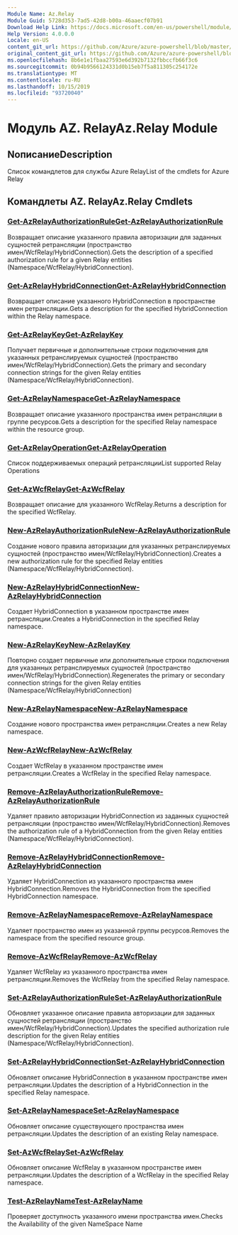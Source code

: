 ```yaml
---
Module Name: Az.Relay
Module Guid: 5728d353-7ad5-42d8-b00a-46aaecf07b91
Download Help Link: https://docs.microsoft.com/en-us/powershell/module/az.relay
Help Version: 4.0.0.0
Locale: en-US
content_git_url: https://github.com/Azure/azure-powershell/blob/master/src/Relay/Relay/help/Az.Relay.md
original_content_git_url: https://github.com/Azure/azure-powershell/blob/master/src/Relay/Relay/help/Az.Relay.md
ms.openlocfilehash: 8b6e1e1fbaa27593e6d392b7132fbbccfb66f3c6
ms.sourcegitcommit: 0b94b9566124331d0b15eb7f5a811305c254172e
ms.translationtype: MT
ms.contentlocale: ru-RU
ms.lasthandoff: 10/15/2019
ms.locfileid: "93720040"
---
```

# <span data-ttu-id="127cf-101">Модуль AZ. Relay</span><span class="sxs-lookup"><span data-stu-id="127cf-101">Az.Relay Module</span></span>
## <span data-ttu-id="127cf-102">Nописание</span><span class="sxs-lookup"><span data-stu-id="127cf-102">Description</span></span>
<span data-ttu-id="127cf-103">Список командлетов для службы Azure Relay</span><span class="sxs-lookup"><span data-stu-id="127cf-103">List of the cmdlets for Azure Relay</span></span>

## <span data-ttu-id="127cf-104">Командлеты AZ. Relay</span><span class="sxs-lookup"><span data-stu-id="127cf-104">Az.Relay Cmdlets</span></span>
### [<span data-ttu-id="127cf-105">Get-AzRelayAuthorizationRule</span><span class="sxs-lookup"><span data-stu-id="127cf-105">Get-AzRelayAuthorizationRule</span></span>](Get-AzRelayAuthorizationRule.md)
<span data-ttu-id="127cf-106">Возвращает описание указанного правила авторизации для заданных сущностей ретрансляции (пространство имен/WcfRelay/HybridConnection).</span><span class="sxs-lookup"><span data-stu-id="127cf-106">Gets the description of a specified authorization rule for a given Relay entities (Namespace/WcfRelay/HybridConnection).</span></span>

### [<span data-ttu-id="127cf-107">Get-AzRelayHybridConnection</span><span class="sxs-lookup"><span data-stu-id="127cf-107">Get-AzRelayHybridConnection</span></span>](Get-AzRelayHybridConnection.md)
<span data-ttu-id="127cf-108">Возвращает описание указанного HybridConnection в пространстве имен ретрансляции.</span><span class="sxs-lookup"><span data-stu-id="127cf-108">Gets a description for the specified HybridConnection within the Relay namespace.</span></span>

### [<span data-ttu-id="127cf-109">Get-AzRelayKey</span><span class="sxs-lookup"><span data-stu-id="127cf-109">Get-AzRelayKey</span></span>](Get-AzRelayKey.md)
<span data-ttu-id="127cf-110">Получает первичные и дополнительные строки подключения для указанных ретранслируемых сущностей (пространство имен/WcfRelay/HybridConnection).</span><span class="sxs-lookup"><span data-stu-id="127cf-110">Gets the primary and secondary connection strings for the given Relay entities (Namespace/WcfRelay/HybridConnection).</span></span>

### [<span data-ttu-id="127cf-111">Get-AzRelayNamespace</span><span class="sxs-lookup"><span data-stu-id="127cf-111">Get-AzRelayNamespace</span></span>](Get-AzRelayNamespace.md)
<span data-ttu-id="127cf-112">Возвращает описание указанного пространства имен ретрансляции в группе ресурсов.</span><span class="sxs-lookup"><span data-stu-id="127cf-112">Gets a description for the specified Relay namespace within the resource group.</span></span>

### [<span data-ttu-id="127cf-113">Get-AzRelayOperation</span><span class="sxs-lookup"><span data-stu-id="127cf-113">Get-AzRelayOperation</span></span>](Get-AzRelayOperation.md)
<span data-ttu-id="127cf-114">Список поддерживаемых операций ретрансляции</span><span class="sxs-lookup"><span data-stu-id="127cf-114">List supported Relay Operations</span></span>

### [<span data-ttu-id="127cf-115">Get-AzWcfRelay</span><span class="sxs-lookup"><span data-stu-id="127cf-115">Get-AzWcfRelay</span></span>](Get-AzWcfRelay.md)
<span data-ttu-id="127cf-116">Возвращает описание для указанного WcfRelay.</span><span class="sxs-lookup"><span data-stu-id="127cf-116">Returns a description for the specified WcfRelay.</span></span>

### [<span data-ttu-id="127cf-117">New-AzRelayAuthorizationRule</span><span class="sxs-lookup"><span data-stu-id="127cf-117">New-AzRelayAuthorizationRule</span></span>](New-AzRelayAuthorizationRule.md)
<span data-ttu-id="127cf-118">Создание нового правила авторизации для указанных ретранслируемых сущностей (пространство имен/WcfRelay/HybridConnection).</span><span class="sxs-lookup"><span data-stu-id="127cf-118">Creates a new authorization rule for the specified Relay entities (Namespace/WcfRelay/HybridConnection).</span></span>

### [<span data-ttu-id="127cf-119">New-AzRelayHybridConnection</span><span class="sxs-lookup"><span data-stu-id="127cf-119">New-AzRelayHybridConnection</span></span>](New-AzRelayHybridConnection.md)
<span data-ttu-id="127cf-120">Создает HybridConnection в указанном пространстве имен ретрансляции.</span><span class="sxs-lookup"><span data-stu-id="127cf-120">Creates a HybridConnection in the specified Relay namespace.</span></span>

### [<span data-ttu-id="127cf-121">New-AzRelayKey</span><span class="sxs-lookup"><span data-stu-id="127cf-121">New-AzRelayKey</span></span>](New-AzRelayKey.md)
<span data-ttu-id="127cf-122">Повторно создает первичные или дополнительные строки подключения для указанных ретранслируемых сущностей (пространство имен/WcfRelay/HybridConnection).</span><span class="sxs-lookup"><span data-stu-id="127cf-122">Regenerates the primary or secondary connection strings for the given Relay entities (Namespace/WcfRelay/HybridConnection)</span></span>

### [<span data-ttu-id="127cf-123">New-AzRelayNamespace</span><span class="sxs-lookup"><span data-stu-id="127cf-123">New-AzRelayNamespace</span></span>](New-AzRelayNamespace.md)
<span data-ttu-id="127cf-124">Создание нового пространства имен ретрансляции.</span><span class="sxs-lookup"><span data-stu-id="127cf-124">Creates a new Relay namespace.</span></span>

### [<span data-ttu-id="127cf-125">New-AzWcfRelay</span><span class="sxs-lookup"><span data-stu-id="127cf-125">New-AzWcfRelay</span></span>](New-AzWcfRelay.md)
<span data-ttu-id="127cf-126">Создает WcfRelay в указанном пространстве имен ретрансляции.</span><span class="sxs-lookup"><span data-stu-id="127cf-126">Creates a WcfRelay in the specified Relay namespace.</span></span>

### [<span data-ttu-id="127cf-127">Remove-AzRelayAuthorizationRule</span><span class="sxs-lookup"><span data-stu-id="127cf-127">Remove-AzRelayAuthorizationRule</span></span>](Remove-AzRelayAuthorizationRule.md)
<span data-ttu-id="127cf-128">Удаляет правило авторизации HybridConnection из заданных сущностей ретрансляции (пространство имен/WcfRelay/HybridConnection).</span><span class="sxs-lookup"><span data-stu-id="127cf-128">Removes the authorization rule of a HybridConnection from the given Relay entities (Namespace/WcfRelay/HybridConnection).</span></span>

### [<span data-ttu-id="127cf-129">Remove-AzRelayHybridConnection</span><span class="sxs-lookup"><span data-stu-id="127cf-129">Remove-AzRelayHybridConnection</span></span>](Remove-AzRelayHybridConnection.md)
<span data-ttu-id="127cf-130">Удаляет HybridConnection из указанного пространства имен HybridConnection.</span><span class="sxs-lookup"><span data-stu-id="127cf-130">Removes the HybridConnection from the specified HybridConnection namespace.</span></span>

### [<span data-ttu-id="127cf-131">Remove-AzRelayNamespace</span><span class="sxs-lookup"><span data-stu-id="127cf-131">Remove-AzRelayNamespace</span></span>](Remove-AzRelayNamespace.md)
<span data-ttu-id="127cf-132">Удаляет пространство имен из указанной группы ресурсов.</span><span class="sxs-lookup"><span data-stu-id="127cf-132">Removes the namespace from the specified resource group.</span></span> 

### [<span data-ttu-id="127cf-133">Remove-AzWcfRelay</span><span class="sxs-lookup"><span data-stu-id="127cf-133">Remove-AzWcfRelay</span></span>](Remove-AzWcfRelay.md)
<span data-ttu-id="127cf-134">Удаляет WcfRelay из указанного пространства имен ретрансляции.</span><span class="sxs-lookup"><span data-stu-id="127cf-134">Removes the WcfRelay from the specified Relay namespace.</span></span>

### [<span data-ttu-id="127cf-135">Set-AzRelayAuthorizationRule</span><span class="sxs-lookup"><span data-stu-id="127cf-135">Set-AzRelayAuthorizationRule</span></span>](Set-AzRelayAuthorizationRule.md)
<span data-ttu-id="127cf-136">Обновляет указанное описание правила авторизации для заданных сущностей ретрансляции (пространство имен/WcfRelay/HybridConnection).</span><span class="sxs-lookup"><span data-stu-id="127cf-136">Updates the specified authorization rule description for the given Relay entities (Namespace/WcfRelay/HybridConnection).</span></span>

### [<span data-ttu-id="127cf-137">Set-AzRelayHybridConnection</span><span class="sxs-lookup"><span data-stu-id="127cf-137">Set-AzRelayHybridConnection</span></span>](Set-AzRelayHybridConnection.md)
<span data-ttu-id="127cf-138">Обновляет описание HybridConnection в указанном пространстве имен ретрансляции.</span><span class="sxs-lookup"><span data-stu-id="127cf-138">Updates the description of a HybridConnection in the specified Relay namespace.</span></span>

### [<span data-ttu-id="127cf-139">Set-AzRelayNamespace</span><span class="sxs-lookup"><span data-stu-id="127cf-139">Set-AzRelayNamespace</span></span>](Set-AzRelayNamespace.md)
<span data-ttu-id="127cf-140">Обновляет описание существующего пространства имен ретрансляции.</span><span class="sxs-lookup"><span data-stu-id="127cf-140">Updates the description of an existing Relay namespace.</span></span>

### [<span data-ttu-id="127cf-141">Set-AzWcfRelay</span><span class="sxs-lookup"><span data-stu-id="127cf-141">Set-AzWcfRelay</span></span>](Set-AzWcfRelay.md)
<span data-ttu-id="127cf-142">Обновляет описание WcfRelay в указанном пространстве имен ретрансляции.</span><span class="sxs-lookup"><span data-stu-id="127cf-142">Updates the description of a WcfRelay in the specified Relay namespace.</span></span>

### [<span data-ttu-id="127cf-143">Test-AzRelayName</span><span class="sxs-lookup"><span data-stu-id="127cf-143">Test-AzRelayName</span></span>](Test-AzRelayName.md)
<span data-ttu-id="127cf-144">Проверяет доступность указанного имени пространства имен.</span><span class="sxs-lookup"><span data-stu-id="127cf-144">Checks the Availability of the given NameSpace Name</span></span>


